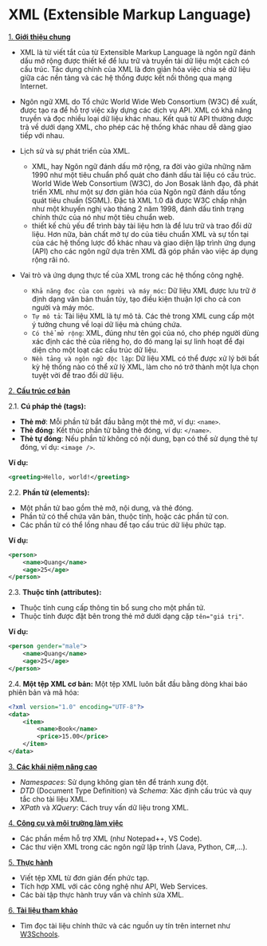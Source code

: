# XML (Extensible Markup Language)

[1. **Giới thiệu chung**]()
- XML là từ viết tắt của từ Extensible Markup Language là ngôn ngữ đánh dấu mở rộng được thiết kế để lưu trữ và truyền tải dữ liệu một cách có cấu trúc. Tác dụng chính của XML là đơn giản hóa việc chia sẻ dữ liệu giữa các nền tảng và các hệ thống được kết nối thông qua mạng Internet.

- Ngôn ngữ XML do Tổ chức World Wide Web Consortium (W3C) đề xuất, được tạo ra để hỗ trợ việc xây dựng các dịch vụ API. XML có khả năng truyền và đọc nhiều loại dữ liệu khác nhau. Kết quả từ API thường được trả về dưới dạng XML, cho phép các hệ thống khác nhau dễ dàng giao tiếp với nhau.
- Lịch sử và sự phát triển của XML.
   + XML, hay Ngôn ngữ đánh dấu mở rộng, ra đời vào giữa những năm 1990 như một tiêu chuẩn phổ quát cho đánh dấu tài liệu có cấu trúc. World Wide Web Consortium (W3C), do Jon Bosak lãnh đạo, đã phát triển XML như một sự đơn giản hóa của Ngôn ngữ đánh dấu tổng quát tiêu chuẩn (SGML). Đặc tả XML 1.0 đã được W3C chấp nhận như một khuyến nghị vào tháng 2 năm 1998, đánh dấu tình trạng chính thức của nó như một tiêu chuẩn web.
   + thiết kế chủ yếu để trình bày tài liệu hơn là để lưu trữ và trao đổi dữ liệu. Hơn nữa, bản chất mở tự do của tiêu chuẩn XML và sự tồn tại của các hệ thống lược đồ khác nhau và giao diện lập trình ứng dụng (API) cho các ngôn ngữ dựa trên XML đã góp phần vào việc áp dụng rộng rãi nó.
- Vai trò và ứng dụng thực tế của XML trong các hệ thống công nghệ.
   + `Khả năng đọc của con người và máy móc`: Dữ liệu XML được lưu trữ ở định dạng văn bản thuần túy, tạo điều kiện thuận lợi cho cả con người và máy móc.
   + `Tự mô tả`: Tài liệu XML là tự mô tả. Các thẻ trong XML cung cấp một ý tưởng chung về loại dữ liệu mà chúng chứa.
   + `Có thể mở rộng`: XML, đúng như tên gọi của nó, cho phép người dùng xác định các thẻ của riêng họ, do đó mang lại sự linh hoạt để đại diện cho một loạt các cấu trúc dữ liệu.
   + `Nền tảng và ngôn ngữ độc lập`: Dữ liệu XML có thể được xử lý bởi bất kỳ hệ thống nào có thể xử lý XML, làm cho nó trở thành một lựa chọn tuyệt vời để trao đổi dữ liệu.
  

[2. **Cấu trúc cơ bản**]()

2.1. **Cú pháp thẻ (tags):**
   - **Thẻ mở**: Mỗi phần tử bắt đầu bằng một thẻ mở, ví dụ: `<name>`.
   - **Thẻ đóng**: Kết thúc phần tử bằng thẻ đóng, ví dụ: `</name>`.
   - **Thẻ tự đóng**: Nếu phần tử không có nội dung, bạn có thể sử dụng thẻ tự đóng, ví dụ: `<image />`.

   **Ví dụ:**
   ```xml
   <greeting>Hello, world!</greeting>
   ```

2.2. **Phần tử (elements):**
   - Một phần tử bao gồm thẻ mở, nội dung, và thẻ đóng.
   - Phần tử có thể chứa văn bản, thuộc tính, hoặc các phần tử con.
   - Các phần tử có thể lồng nhau để tạo cấu trúc dữ liệu phức tạp.

   **Ví dụ:**
   ```xml
   <person>
       <name>Quang</name>
       <age>25</age>
   </person>
   ```

2.3. **Thuộc tính (attributes):**
   - Thuộc tính cung cấp thông tin bổ sung cho một phần tử.
   - Thuộc tính được đặt bên trong thẻ mở dưới dạng cặp `tên="giá trị"`.

   **Ví dụ:**
   ```xml
   <person gender="male">
       <name>Quang</name>
       <age>25</age>
   </person>
   ```

2.4. **Một tệp XML cơ bản:**
   Một tệp XML luôn bắt đầu bằng dòng khai báo phiên bản và mã hóa:
   ```xml
   <?xml version="1.0" encoding="UTF-8"?>
   <data>
       <item>
           <name>Book</name>
           <price>15.00</price>
       </item>
   </data>
   ```

[3. **Các khái niệm nâng cao**]()
   - *Namespaces*: Sử dụng không gian tên để tránh xung đột.
   - *DTD* (Document Type Definition) và *Schema*: Xác định cấu trúc và quy tắc cho tài liệu XML.
   - *XPath* và *XQuery*: Cách truy vấn dữ liệu trong XML.

[4. **Công cụ và môi trường làm việc**]()
   - Các phần mềm hỗ trợ XML (như Notepad++, VS Code).
   - Các thư viện XML trong các ngôn ngữ lập trình (Java, Python, C#,...).

[5. **Thực hành**]()
   - Viết tệp XML từ đơn giản đến phức tạp.
   - Tích hợp XML với các công nghệ như API, Web Services.
   - Các bài tập thực hành truy vấn và chỉnh sửa XML.
     
[6. **Tài liệu tham khảo**]()
   - Tìm đọc tài liệu chính thức và các nguồn uy tín trên internet như [W3Schools](https://www.w3schools.com/xml/).
